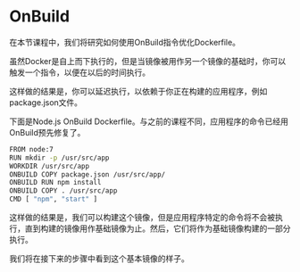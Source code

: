 #  OnBuild
在本节课程中，我们将研究如何使用OnBuild指令优化Dockerfile。

虽然Docker是自上而下执行的，但是当镜像被用作另一个镜像的基础时，你可以触发一个指令，以便在以后的时间执行。

这样做的结果是，你可以延迟执行，以依赖于你正在构建的应用程序，例如package.json文件。

下面是Node.js OnBuild Dockerfile。与之前的课程不同，应用程序的命令已经用OnBuild预先修复了。

```bash
FROM node:7
RUN mkdir -p /usr/src/app
WORKDIR /usr/src/app
ONBUILD COPY package.json /usr/src/app/
ONBUILD RUN npm install
ONBUILD COPY . /usr/src/app
CMD [ "npm", "start" ]
```
这样做的结果是，我们可以构建这个镜像，但是应用程序特定的命令将不会被执行，直到构建的镜像用作基础镜像为止。然后，它们将作为基础镜像构建的一部分执行。

我们将在接下来的步骤中看到这个基本镜像的样子。


